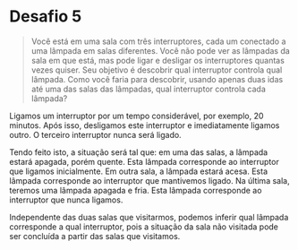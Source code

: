 # Desafio 5

> Você está em uma sala com três interruptores, cada um conectado a uma lâmpada em salas diferentes. Você não pode ver as lâmpadas da sala em que está, mas pode ligar e desligar os interruptores quantas vezes quiser. Seu objetivo é descobrir qual interruptor controla qual lâmpada. Como você faria para descobrir, usando apenas duas idas até uma das salas das lâmpadas, qual interruptor controla cada lâmpada?   

Ligamos um interruptor por um tempo considerável, por exemplo, 20 minutos. Após isso, desligamos este interruptor e imediatamente ligamos outro. O terceiro interruptor nunca será ligado.

Tendo feito isto, a situação será tal que: em uma das salas, a lâmpada estará apagada, porém quente. Esta lâmpada corresponde ao interruptor que ligamos inicialmente. Em outra sala, a lâmpada estará acesa. Esta lâmpada corresponde ao interruptor que mantivemos ligado. Na última sala, teremos uma lâmpada apagada e fria. Esta lâmpada corresponde ao interruptor que nunca ligamos.

Independente das duas salas que visitarmos, podemos inferir qual lâmpada corresponde a qual interruptor, pois a situação da sala não visitada pode ser concluída a partir das salas que visitamos.
